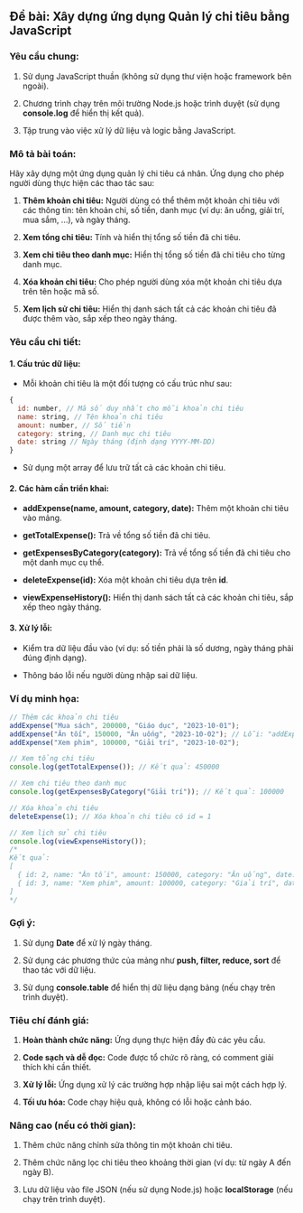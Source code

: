 ## Đề bài: Xây dựng ứng dụng Quản lý chi tiêu bằng JavaScript

### Yêu cầu chung:
1. Sử dụng JavaScript thuần (không sử dụng thư viện hoặc framework bên ngoài).

2. Chương trình chạy trên môi trường Node.js hoặc trình duyệt (sử dụng **console.log** để hiển thị kết quả).

3. Tập trung vào việc xử lý dữ liệu và logic bằng JavaScript.

### Mô tả bài toán:
Hãy xây dựng một ứng dụng quản lý chi tiêu cá nhân. Ứng dụng cho phép người dùng thực hiện các thao tác sau:
1. **Thêm khoản chi tiêu:** Người dùng có thể thêm một khoản chi tiêu với các thông tin: tên khoản chi, số tiền, danh mục (ví dụ: ăn uống, giải trí, mua sắm, ...), và ngày tháng.

2. **Xem tổng chi tiêu:** Tính và hiển thị tổng số tiền đã chi tiêu.

3. **Xem chi tiêu theo danh mục:** Hiển thị tổng số tiền đã chi tiêu cho từng danh mục.

4. **Xóa khoản chi tiêu:** Cho phép người dùng xóa một khoản chi tiêu dựa trên tên hoặc mã số.

5. **Xem lịch sử chi tiêu:** Hiển thị danh sách tất cả các khoản chi tiêu đã được thêm vào, sắp xếp theo ngày tháng.

### Yêu cầu chi tiết:
#### 1. **Cấu trúc dữ liệu:**
* Mỗi khoản chi tiêu là một đối tượng có cấu trúc như sau:

```javascript
{
  id: number, // Mã số duy nhất cho mỗi khoản chi tiêu
  name: string, // Tên khoản chi tiêu
  amount: number, // Số tiền
  category: string, // Danh mục chi tiêu
  date: string // Ngày tháng (định dạng YYYY-MM-DD)
}
```
* Sử dụng một array để lưu trữ tất cả các khoản chi tiêu.

#### 2. Các hàm cần triển khai:
* **addExpense(name, amount, category, date):** Thêm một khoản chi tiêu vào mảng.

* **getTotalExpense():** Trả về tổng số tiền đã chi tiêu.

* **getExpensesByCategory(category):** Trả về tổng số tiền đã chi tiêu cho một danh mục cụ thể.

* **deleteExpense(id):** Xóa một khoản chi tiêu dựa trên **id**.

* **viewExpenseHistory():** Hiển thị danh sách tất cả các khoản chi tiêu, sắp xếp theo ngày tháng.

#### 3. Xử lý lỗi:
* Kiểm tra dữ liệu đầu vào (ví dụ: số tiền phải là số dương, ngày tháng phải đúng định dạng).

* Thông báo lỗi nếu người dùng nhập sai dữ liệu.

### Ví dụ minh họa:
```javascript
// Thêm các khoản chi tiêu
addExpense("Mua sách", 200000, "Giáo dục", "2023-10-01");
addExpense("Ăn tối", 150000, "Ăn uống", "2023-10-02"); // Lỗi: "addExpense" viết sai
addExpense("Xem phim", 100000, "Giải trí", "2023-10-02");

// Xem tổng chi tiêu
console.log(getTotalExpense()); // Kết quả: 450000

// Xem chi tiêu theo danh mục
console.log(getExpensesByCategory("Giải trí")); // Kết quả: 100000

// Xóa khoản chi tiêu
deleteExpense(1); // Xóa khoản chi tiêu có id = 1

// Xem lịch sử chi tiêu
console.log(viewExpenseHistory());
/*
Kết quả:
[
  { id: 2, name: "Ăn tối", amount: 150000, category: "Ăn uống", date: "2023-10-02" },
  { id: 3, name: "Xem phim", amount: 100000, category: "Giải trí", date: "2023-10-02" }
]
*/
```

### Gợi ý:
1. Sử dụng **Date** để xử lý ngày tháng.

2. Sử dụng các phương thức của mảng như **push, filter, reduce, sort** để thao tác với dữ liệu.

3. Sử dụng **console.table** để hiển thị dữ liệu dạng bảng (nếu chạy trên trình duyệt).

### Tiêu chí đánh giá:
1. **Hoàn thành chức năng:** Ứng dụng thực hiện đầy đủ các yêu cầu.

2. **Code sạch và dễ đọc:** Code được tổ chức rõ ràng, có comment giải thích khi cần thiết.

3. **Xử lý lỗi:** Ứng dụng xử lý các trường hợp nhập liệu sai một cách hợp lý.

4. **Tối ưu hóa:** Code chạy hiệu quả, không có lỗi hoặc cảnh báo.

### Nâng cao (nếu có thời gian):
1. Thêm chức năng chỉnh sửa thông tin một khoản chi tiêu.

2. Thêm chức năng lọc chi tiêu theo khoảng thời gian (ví dụ: từ ngày A đến ngày B).

3. Lưu dữ liệu vào file JSON (nếu sử dụng Node.js) hoặc **localStorage** (nếu chạy trên trình duyệt).
